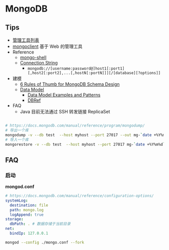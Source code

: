 # MongoDB

## Tips
* [管理工具列表](https://docs.mongodb.com/ecosystem/tools/administration-interfaces/)
* [mongoclient](https://github.com/rsercano/mongoclient) 基于 Web 的管理工具
* Reference
  * [mongo-shell](https://docs.mongodb.com/manual/reference/mongo-shell/)
  * [Connection String](https://docs.mongodb.com/manual/reference/connection-string/)
    * `mongodb://[username:password@]host1[:port1][,host2[:port2],...[,hostN[:portN]]][/[database][?options]]`
* 建模
  * [6 Rules of Thumb for MongoDB Schema Design](https://www.mongodb.com/blog/post/6-rules-of-thumb-for-mongodb-schema-design-part-1)
  * [Data Model](https://docs.mongodb.com/manual/data-modeling/)
    * [Data Model Examples and Patterns](https://docs.mongodb.com/manual/applications/data-models/)
    * [DBRef](https://docs.mongodb.com/manual/reference/database-references/)
* FAQ
  * Java 目前无法通过 SSH 转发链接 ReplicaSet

```js

```

```bash
# https://docs.mongodb.com/manual/reference/program/mongodump/
# 导出一个库
mongodump -v --db test  --host myhost --port 27017 --out mg-`date +%Y%m%d`
# 导入一个库
mongorestore -v --db test  --host myhost --port 27017 mg-`date +%Y%m%d`/db
```

## FAQ


### 启动

__mongod.conf__
```yaml
# https://docs.mongodb.com/manual/reference/configuration-options/
systemLog:
  destination: file
  path: mongo.log
  logAppend: true
storage:
  dbPath: . # 数据存储于当前目录
net:
  bindIp: 127.0.0.1
```
```bash
mongod --config ./mongo.conf --fork
```
